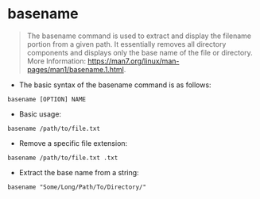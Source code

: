 # basename

> The basename command is used to extract and display the filename portion from a given path.
> It essentially removes all directory components and displays only the base name of the file or directory.
> More Information: <https://man7.org/linux/man-pages/man1/basename.1.html>.

- The basic syntax of the basename command is as follows:

`basename [OPTION] NAME`
   
- Basic usage:

`basename /path/to/file.txt`

- Remove a specific file extension:

`basename /path/to/file.txt .txt`

- Extract the base name from a string:

`basename "Some/Long/Path/To/Directory/"`
